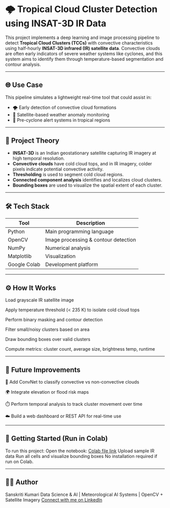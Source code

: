 # 🌩️ Tropical Cloud Cluster Detection using INSAT-3D IR Data

This project implements a deep learning and image processing pipeline to detect **Tropical Cloud Clusters (TCCs)** with convective characteristics using half-hourly **INSAT-3D infrared (IR) satellite data**. Convective clouds are often early indicators of severe weather systems like cyclones, and this system aims to identify them through temperature-based segmentation and contour analysis.

---

## 🌐 Use Case

This pipeline simulates a lightweight real-time tool that could assist in:
- 🌪️ Early detection of convective cloud formations
- 📡 Satellite-based weather anomaly monitoring
- 🚨 Pre-cyclone alert systems in tropical regions

---

## 🧠 Project Theory

- **INSAT-3D** is an Indian geostationary satellite capturing IR imagery at high temporal resolution.
- **Convective clouds** have cold cloud tops, and in IR imagery, colder pixels indicate potential convective activity.
- **Thresholding** is used to segment cold cloud regions.
- **Connected component analysis** identifies and localizes cloud clusters.
- **Bounding boxes** are used to visualize the spatial extent of each cluster.

---

## 🛠️ Tech Stack

| Tool | Description |
|------|-------------|
| Python | Main programming language |
| OpenCV | Image processing & contour detection |
| NumPy | Numerical analysis |
| Matplotlib | Visualization |
| Google Colab | Development platform |

--- 

## ⚙️ How It Works

Load grayscale IR satellite image

Apply temperature threshold (< 235 K) to isolate cold cloud tops

Perform binary masking and contour detection

Filter small/noisy clusters based on area

Draw bounding boxes over valid clusters

Compute metrics: cluster count, average size, brightness temp, runtime 

---

## 🚀 Future Improvements
🧠 Add ConvNet to classify convective vs non-convective clouds

🌍 Integrate elevation or flood risk maps

⏱️ Perform temporal analysis to track cluster movement over time

☁️ Build a web dashboard or REST API for real-time use 

---

## 🧪 Getting Started (Run in Colab)
To run this project:
Open the notebook: [Colab file link](https://colab.research.google.com/drive/1h7SE6Yln6xec1Y91hsqlAFhDT1uti20Z?usp=sharing)
Upload sample IR data 
Run all cells and visualize bounding boxes
No installation required if run on Colab. 

---

## 🙋‍♀️ Author
Sanskriti Kumari
Data Science & AI | Meteorological AI Systems | OpenCV + Satellite Imagery
[Connect with me on LinkedIn](https://www.linkedin.com/in/sanskriti-kumari/)


